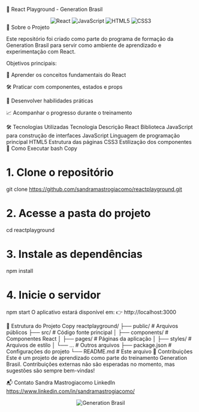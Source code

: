 🚀 React Playground - Generation Brasil
<div align="center"> <img src="https://img.shields.io/badge/React-20232A?style=for-the-badge&logo=react&logoColor=61DAFB" alt="React" /> <img src="https://img.shields.io/badge/JavaScript-F7DF1E?style=for-the-badge&logo=javascript&logoColor=black" alt="JavaScript" /> <img src="https://img.shields.io/badge/HTML5-E34F26?style=for-the-badge&logo=html5&logoColor=white" alt="HTML5" /> <img src="https://img.shields.io/badge/CSS3-1572B6?style=for-the-badge&logo=css3&logoColor=white" alt="CSS3" /> </div>
🌟 Sobre o Projeto

Este repositório foi criado como parte do programa de formação da Generation Brasil para servir como ambiente de aprendizado e experimentação com React.

Objetivos principais:

🧠 Aprender os conceitos fundamentais do React

🛠️ Praticar com componentes, estados e props

🚀 Desenvolver habilidades práticas

📈 Acompanhar o progresso durante o treinamento

🛠️ Tecnologias Utilizadas
Tecnologia	Descrição
React	Biblioteca JavaScript para construção de interfaces
JavaScript	Linguagem de programação principal
HTML5	Estrutura das páginas
CSS3	Estilização dos componentes
🚀 Como Executar
bash
Copy
# 1. Clone o repositório
git clone https://github.com/sandramastrogiacomo/reactplayground.git

# 2. Acesse a pasta do projeto
cd reactplayground

# 3. Instale as dependências
npm install

# 4. Inicie o servidor
npm start
O aplicativo estará disponível em:
👉 http://localhost:3000

📂 Estrutura do Projeto
Copy
reactplayground/
├── public/          # Arquivos públicos
├── src/             # Código fonte principal
│   ├── components/  # Componentes React
│   ├── pages/       # Páginas da aplicação
│   ├── styles/      # Arquivos de estilo
│   └── ...          # Outros arquivos
├── package.json     # Configurações do projeto
└── README.md        # Este arquivo
🤝 Contribuições
Este é um projeto de aprendizado como parte do treinamento Generation Brasil. Contribuições externas não são esperadas no momento, mas sugestões são sempre bem-vindas!

📬 Contato
Sandra Mastrogiacomo
LinkedIn https://www.linkedin.com/in/sandramastrogiacomo/


<div align="center"> <img src="https://img.shields.io/badge/Made%20with%20%E2%9D%A4%EF%B8%8F-Generation%20Brasil-FFD700" alt="Generation Brasil" /> </div>

